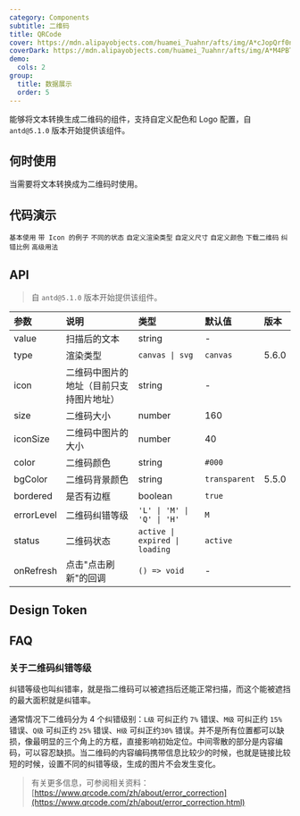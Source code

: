 ```yaml
---
category: Components
subtitle: 二维码
title: QRCode
cover: https://mdn.alipayobjects.com/huamei_7uahnr/afts/img/A*cJopQrf0ncwAAAAAAAAAAAAADrJ8AQ/original
coverDark: https://mdn.alipayobjects.com/huamei_7uahnr/afts/img/A*M4PBTZ_n9OgAAAAAAAAAAAAADrJ8AQ/original
demo:
  cols: 2
group:
  title: 数据展示
  order: 5
---
```


能够将文本转换生成二维码的组件，支持自定义配色和 Logo 配置，自 `antd@5.1.0` 版本开始提供该组件。

<Alert message="若二维码无法扫码识别，可能是因为链接地址过长导致像素过于密集，可以通过 size 配置二维码更大，或者通过短链接服务等方式将链接变短。"></Alert>

## 何时使用

当需要将文本转换成为二维码时使用。

## 代码演示

<!-- prettier-ignore -->
<code src="./demo/base.tsx">基本使用</code>
<code src="./demo/icon.tsx">带 Icon 的例子</code>
<code src="./demo/status.tsx">不同的状态</code>
<code src="./demo/type.tsx">自定义渲染类型</code>
<code src="./demo/customSize.tsx">自定义尺寸</code>
<code src="./demo/customColor.tsx">自定义颜色</code>
<code src="./demo/download.tsx">下载二维码</code>
<code src="./demo/errorlevel.tsx">纠错比例</code>
<code src="./demo/Popover.tsx">高级用法</code>

## API

> 自 `antd@5.1.0` 版本开始提供该组件。

| 参数 | 说明 | 类型 | 默认值 | 版本 |
| :-- | :-- | :-- | :-- | :-- |
| value | 扫描后的文本 | string | - |
| type | 渲染类型 | `canvas \| svg ` | `canvas` | 5.6.0 |
| icon | 二维码中图片的地址（目前只支持图片地址） | string | - |
| size | 二维码大小 | number | 160 |
| iconSize | 二维码中图片的大小 | number | 40 |
| color | 二维码颜色 | string | `#000` |
| bgColor | 二维码背景颜色 | string | `transparent` | 5.5.0 |
| bordered | 是否有边框 | boolean | `true` |
| errorLevel | 二维码纠错等级 | `'L' \| 'M' \| 'Q' \| 'H' ` | `M` |
| status | 二维码状态 | `active \| expired \| loading ` | `active` |
| onRefresh | 点击"点击刷新"的回调 | `() => void` | - |

## Design Token

<ComponentTokenTable component="QRCode"></ComponentTokenTable>

## FAQ

### 关于二维码纠错等级

纠错等级也叫纠错率，就是指二维码可以被遮挡后还能正常扫描，而这个能被遮挡的最大面积就是纠错率。

通常情况下二维码分为 4 个纠错级别：`L级` 可纠正约 `7%` 错误、`M级` 可纠正约 `15%` 错误、`Q级` 可纠正约 `25%` 错误、`H级` 可纠正约`30%` 错误。并不是所有位置都可以缺损，像最明显的三个角上的方框，直接影响初始定位。中间零散的部分是内容编码，可以容忍缺损。当二维码的内容编码携带信息比较少的时候，也就是链接比较短的时候，设置不同的纠错等级，生成的图片不会发生变化。

> 有关更多信息，可参阅相关资料：[https://www.qrcode.com/zh/about/error_correction](https://www.qrcode.com/zh/about/error_correction.html)
